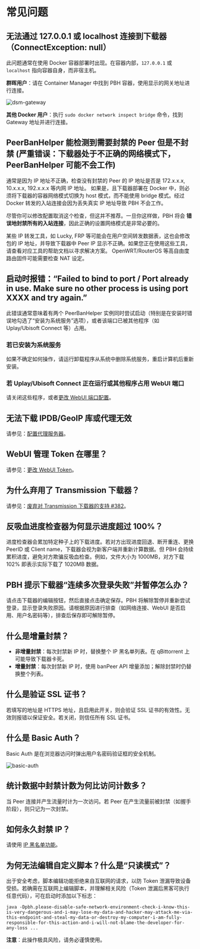 # 常见问题

## 无法通过 127.0.0.1 或 localhost 连接到下载器（ConnectException: null）

此问题通常在使用 Docker 容器部署时出现。在容器内部，`127.0.0.1` 或 `localhost` 指向容器自身，而非宿主机。

**群晖用户**：请在 Container Manager 中找到 PBH 容器，使用显示的网关地址进行连接。

![dsm-gateway](./assets/dsm-network-gateway.png)

**其他 Docker 用户**：执行 `sudo docker network inspect bridge` 命令，找到 Gateway 地址并进行连接。

## PeerBanHelper 能检测到需要封禁的 Peer 但是不封禁 (严重错误：下载器处于不正确的网络模式下，PeerBanHelper 可能不会工作)

通常是因为 IP 地址不正确，检查没有封禁的 Peer 的 IP 地址是否是 172.x.x.x, 10.x.x.x, 192.x.x.x 等内网 IP 地址。
如果是，且下载器部署在 Docker 中，则必须将下载器的容器网络模式切换为 host 模式，而不能使用 bridge 模式。经过 Docker 转发的入站连接会因为丢失真实 IP 地址导致 PBH 不会工作。

尽管你可以修改配置取消这个检查，但这并不推荐。一旦你这样做，PBH 将会 **错误地封禁所有的入站连接**，因此正确的设置网络模式是非常必要的。

某些 IP 转发工具，如 Lucky, FRP 等可能会在用户空间转发数据表，这也会修改包的 IP 地址，并导致下载器中 Peer IP 显示不正确。如果您正在使用这些工具，请查看对应工具的帮助文档以寻求解决方案。
OpenWRT/RouterOS 等高自由度路由固件可能需要检查 NAT 设定。

## 启动时报错：“Failed to bind to port / Port already in use. Make sure no other process is using port XXXX and try again.”

此错误通常意味着有两个 PeerBanHelper 实例同时尝试启动（特别是在安装时错误地勾选了“安装为系统服务”选项），或者该端口已被其他程序（如 Uplay/Ubisoft Connect 等）占用。

### 若已安装为系统服务

如果不确定如何操作，请运行卸载程序从系统中删除系统服务，重启计算机后重新安装。

### 若 Uplay/Ubisoft Connect 正在运行或其他程序占用 WebUI 端口

请关闭这些程序，或者[更改 WebUI 端口配置](./network/http-server.md#更改-webui-端口)。

## 无法下载 IPDB/GeoIP 库或代理无效

请参见：[配置代理服务器](./network/proxy-server.md)。

## WebUI 管理 Token 在哪里？

请参见：[更改 WebUI Token](./network/http-server.md#更改-webui-token)。

## 为什么弃用了 Transmission 下载器？

请参见：[废弃对 Transmission 下载器的支持 #382](https://github.com/PBH-BTN/PeerBanHelper/issues/382)。

## 反吸血进度检查器为何显示进度超过 100%？

进度检查器会累加特定种子上的下载进度。若对方出现进度回退、断开重连、更换 PeerID 或 Client name，下载器会视为新客户端并重新计算数据。但 PBH 会持续累积进度，避免对方欺骗反吸血检查。例如，文件大小为 1000MB，对方下载 102% 即表示实际下载了 1020MB 数据。

## PBH 提示下载器“连续多次登录失败”并暂停怎么办？

请点击下载器的编辑按钮，然后直接点击确定保存。PBH 将解除暂停并重新尝试登录，显示登录失败原因。请根据原因进行排查（如网络连接、WebUI 是否启用、用户名密码等），排查后保存即可解除暂停。

## 什么是增量封禁？

- **非增量封禁**：每次封禁新 IP 时，替换整个 IP 黑名单列表。在 qBittorrent 上可能导致下载器卡死。
- **增量封禁**：每次封禁新 IP 时，使用 banPeer API 增量添加；解除封禁时仍替换整个列表。

## 什么是验证 SSL 证书？

若填写的地址是 HTTPS 地址，且启用此开关，则会验证 SSL 证书的有效性。无效则报错以保证安全。若关闭，则信任所有 SSL 证书。

## 什么是 Basic Auth？

Basic Auth 是在浏览器访问时弹出用户名密码验证框的安全机制。

![basic-auth](./assets/basic-auth.png)

## 统计数据中封禁计数为何比访问计数多？

当 Peer 连接并产生流量时计为一次访问。若 Peer 在产生流量前被封禁（如握手阶段），则只记为一次封禁。

## 如何永久封禁 IP？

请使用 [IP 黑名单功能](./module/ip-address-blocker.md)。

## 为何无法编辑自定义脚本？什么是“只读模式”？

出于安全考虑，脚本编辑功能拒绝来自互联网的请求，以防 Token 泄漏导致设备受损。若确需在互联网上编辑脚本，并理解相关风险（Token 泄漏后黑客可执行任意代码），可在启动时添加以下标志：
```
java -Dpbh.please-disable-safe-network-environment-check-i-know-this-is-very-dangerous-and-i-may-lose-my-data-and-hacker-may-attack-me-via-this-endpoint-and-steal-my-data-or-destroy-my-computer-i-am-fully-responsible-for-this-action-and-i-will-not-blame-the-developer-for-any-loss ...
```
**注意**：此操作极具风险，请务必谨慎使用。